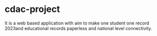 # cdac-project
It is a web based application with aim to make one student one record 2023and educational records paperless and national level connectivity.
